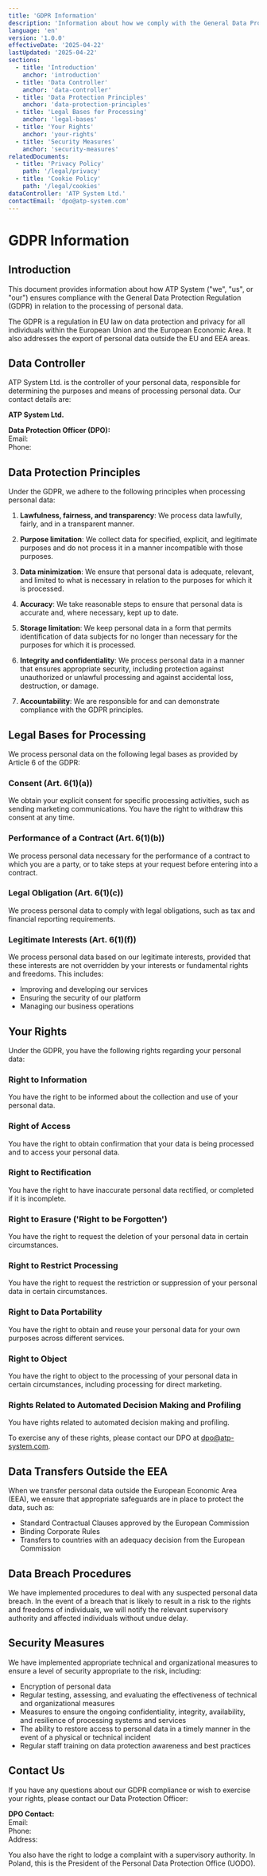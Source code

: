 ```yaml
---
title: 'GDPR Information'
description: 'Information about how we comply with the General Data Protection Regulation (GDPR)'
language: 'en'
version: '1.0.0'
effectiveDate: '2025-04-22'
lastUpdated: '2025-04-22'
sections:
  - title: 'Introduction'
    anchor: 'introduction'
  - title: 'Data Controller'
    anchor: 'data-controller'
  - title: 'Data Protection Principles'
    anchor: 'data-protection-principles'
  - title: 'Legal Bases for Processing'
    anchor: 'legal-bases'
  - title: 'Your Rights'
    anchor: 'your-rights'
  - title: 'Security Measures'
    anchor: 'security-measures'
relatedDocuments:
  - title: 'Privacy Policy'
    path: '/legal/privacy'
  - title: 'Cookie Policy'
    path: '/legal/cookies'
dataController: 'ATP System Ltd.'
contactEmail: 'dpo@atp-system.com'
---
```


# GDPR Information

## Introduction

This document provides information about how ATP System ("we", "us", or "our") ensures compliance with the General Data Protection Regulation (GDPR) in relation to the processing of personal data.

The GDPR is a regulation in EU law on data protection and privacy for all individuals within the European Union and the European Economic Area. It also addresses the export of personal data outside the EU and EEA areas.

## Data Controller

ATP System Ltd. is the controller of your personal data, responsible for determining the purposes and means of processing personal data. Our contact details are:

**ATP System Ltd.**  


**Data Protection Officer (DPO):**  
Email:   
Phone: 

## Data Protection Principles

Under the GDPR, we adhere to the following principles when processing personal data:

1. **Lawfulness, fairness, and transparency**: We process data lawfully, fairly, and in a transparent manner.

2. **Purpose limitation**: We collect data for specified, explicit, and legitimate purposes and do not process it in a manner incompatible with those purposes.

3. **Data minimization**: We ensure that personal data is adequate, relevant, and limited to what is necessary in relation to the purposes for which it is processed.

4. **Accuracy**: We take reasonable steps to ensure that personal data is accurate and, where necessary, kept up to date.

5. **Storage limitation**: We keep personal data in a form that permits identification of data subjects for no longer than necessary for the purposes for which it is processed.

6. **Integrity and confidentiality**: We process personal data in a manner that ensures appropriate security, including protection against unauthorized or unlawful processing and against accidental loss, destruction, or damage.

7. **Accountability**: We are responsible for and can demonstrate compliance with the GDPR principles.

## Legal Bases for Processing

We process personal data on the following legal bases as provided by Article 6 of the GDPR:

### Consent (Art. 6(1)(a))
We obtain your explicit consent for specific processing activities, such as sending marketing communications. You have the right to withdraw this consent at any time.

### Performance of a Contract (Art. 6(1)(b))
We process personal data necessary for the performance of a contract to which you are a party, or to take steps at your request before entering into a contract.

### Legal Obligation (Art. 6(1)(c))
We process personal data to comply with legal obligations, such as tax and financial reporting requirements.

### Legitimate Interests (Art. 6(1)(f))
We process personal data based on our legitimate interests, provided that these interests are not overridden by your interests or fundamental rights and freedoms. This includes:
- Improving and developing our services
- Ensuring the security of our platform
- Managing our business operations

## Your Rights

Under the GDPR, you have the following rights regarding your personal data:

### Right to Information
You have the right to be informed about the collection and use of your personal data.

### Right of Access
You have the right to obtain confirmation that your data is being processed and to access your personal data.

### Right to Rectification
You have the right to have inaccurate personal data rectified, or completed if it is incomplete.

### Right to Erasure ('Right to be Forgotten')
You have the right to request the deletion of your personal data in certain circumstances.

### Right to Restrict Processing
You have the right to request the restriction or suppression of your personal data in certain circumstances.

### Right to Data Portability
You have the right to obtain and reuse your personal data for your own purposes across different services.

### Right to Object
You have the right to object to the processing of your personal data in certain circumstances, including processing for direct marketing.

### Rights Related to Automated Decision Making and Profiling
You have rights related to automated decision making and profiling.

To exercise any of these rights, please contact our DPO at dpo@atp-system.com.

## Data Transfers Outside the EEA

When we transfer personal data outside the European Economic Area (EEA), we ensure that appropriate safeguards are in place to protect the data, such as:

- Standard Contractual Clauses approved by the European Commission
- Binding Corporate Rules
- Transfers to countries with an adequacy decision from the European Commission

## Data Breach Procedures

We have implemented procedures to deal with any suspected personal data breach. In the event of a breach that is likely to result in a risk to the rights and freedoms of individuals, we will notify the relevant supervisory authority and affected individuals without undue delay.

## Security Measures

We have implemented appropriate technical and organizational measures to ensure a level of security appropriate to the risk, including:

- Encryption of personal data
- Regular testing, assessing, and evaluating the effectiveness of technical and organizational measures
- Measures to ensure the ongoing confidentiality, integrity, availability, and resilience of processing systems and services
- The ability to restore access to personal data in a timely manner in the event of a physical or technical incident
- Regular staff training on data protection awareness and best practices

## Contact Us

If you have any questions about our GDPR compliance or wish to exercise your rights, please contact our Data Protection Officer:

**DPO Contact:**  
Email:  
Phone:  
Address: 

You also have the right to lodge a complaint with a supervisory authority. In Poland, this is the President of the Personal Data Protection Office (UODO).